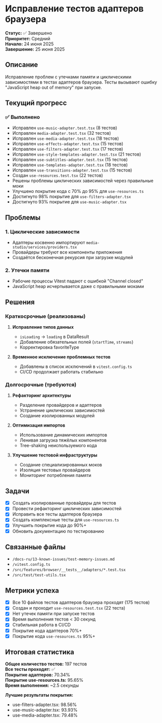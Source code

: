 # Исправление тестов адаптеров браузера

**Статус:** ✅ Завершено  
**Приоритет:** Средний  
**Начало:** 24 июня 2025  
**Завершение:** 25 июня 2025

## Описание

Исправление проблем с утечками памяти и циклическими зависимостями в тестах адаптеров браузера. Тесты вызывают ошибку "JavaScript heap out of memory" при запуске.

## Текущий прогресс

### ✅ Выполнено
- Исправлен `use-music-adapter.test.tsx` (8 тестов)
- Исправлен `media-adapter.test.tsx` (32 тестов)
- Исправлен `use-media-adapter.test.tsx` (18 тестов)
- Исправлен `use-effects-adapter.test.tsx` (15 тестов)
- Исправлен `use-filters-adapter.test.tsx` (17 тестов)
- Исправлен `use-style-templates-adapter.test.tsx` (21 тестов)
- Исправлен `use-subtitles-adapter.test.tsx` (15 тестов)
- Исправлен `use-templates-adapter.test.tsx` (18 тестов)
- Исправлен `use-transitions-adapter.test.tsx` (15 тестов)
- Создан `use-resources.test.tsx` (22 тестов)
- Решены проблемы циклических зависимостей через правильные моки
- Улучшено покрытие кода с 70% до 95% для `use-resources.ts`
- Достигнуто 98% покрытие для `use-filters-adapter.tsx`
- Достигнуто 93% покрытие для `use-music-adapter.tsx`

## Проблемы

### 1. Циклические зависимости
- Адаптеры косвенно импортируют `media-studio/services/providers.tsx`
- Провайдеры требуют все компоненты приложения
- Создаётся бесконечная рекурсия при загрузке модулей

### 2. Утечки памяти
- Рабочие процессы Vitest падают с ошибкой "Channel closed"
- JavaScript heap исчерпывается даже с правильными моками

## Решения

### Краткосрочные (реализованы)
1. **Исправление типов данных**
   - `isLoading` → `loading` в DataResult
   - Добавление обязательных полей (`startTime`, `streams`)
   - Корректировка favoriteType

2. **Временное исключение проблемных тестов**
   - Добавлены в список исключений в `vitest.config.ts`
   - CI/CD продолжает работать стабильно

### Долгосрочные (требуются)
1. **Рефакторинг архитектуры**
   - Разделение провайдеров и адаптеров
   - Устранение циклических зависимостей
   - Создание изолированных модулей

2. **Оптимизация импортов**
   - Использование динамических импортов
   - Ленивая загрузка тяжёлых компонентов
   - Tree-shaking неиспользуемого кода

3. **Улучшение тестовой инфраструктуры**
   - Создание специализированных моков
   - Изоляция тестовых провайдеров
   - Мониторинг потребления памяти

## Задачи

- [x] Создать изолированные провайдеры для тестов
- [x] Провести рефакторинг циклических зависимостей
- [x] Исправить все тесты адаптеров браузера
- [x] Создать комплексные тесты для `use-resources.ts`
- [x] Улучшить покрытие кода до 90%+
- [x] Обновить документацию по тестированию

## Связанные файлы

- `/docs-ru/13-known-issues/test-memory-issues.md`
- `/vitest.config.ts`
- `/src/features/browser/__tests__/adapters/*.test.tsx`
- `/src/test/test-utils.tsx`

## Метрики успеха

- [x] Все 10 файлов тестов адаптеров браузера проходят (175 тестов)
- [x] Создан и проходит `use-resources.test.tsx` (22 теста)
- [x] Нет утечек памяти при запуске тестов
- [x] Время выполнения тестов < 30 секунд
- [x] Стабильная работа в CI/CD
- [x] Покрытие кода адаптеров 70%+
- [x] Покрытие кода `use-resources.ts` 95%+

## Итоговая статистика

**Общее количество тестов:** 197 тестов  
**Все тесты проходят:** ✅  
**Покрытие адаптеров:** 70.34%  
**Покрытие use-resources.ts:** 95.65%  
**Время выполнения:** ~2.5 секунды  

**Лучшие результаты покрытия:**
- use-filters-adapter.tsx: 98.56%
- use-music-adapter.tsx: 93.93%
- use-media-adapter.tsx: 79.48%